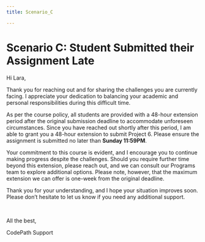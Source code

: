 ```yaml
---
title: Scenario_C

---
```


# Scenario C: Student Submitted their Assignment Late

Hi Lara,

Thank you for reaching out and for sharing the challenges you are currently facing. I appreciate your dedication to balancing your academic and personal responsibilities during this difficult time.

As per the course policy, all students are provided with a 48-hour extension period after the original submission deadline to accommodate unforeseen circumstances. Since you have reached out shortly after this period, I am able to grant you a 48-hour extension to submit Project 6.  Please ensure the assignment is submitted no later than **Sunday 11:59PM**.

Your commitment to this course is evident, and I encourage you to continue making progress despite the challenges. Should you require further time beyond this extension, please reach out, and we can consult our Programs team to explore additional options. Please note, however, that the maximum extension we can offer is one-week from the original deadline.

Thank you for your understanding, and I hope your situation improves soon. Please don’t hesitate to let us know if you need any additional support.


<br>

All the best,

CodePath Support

